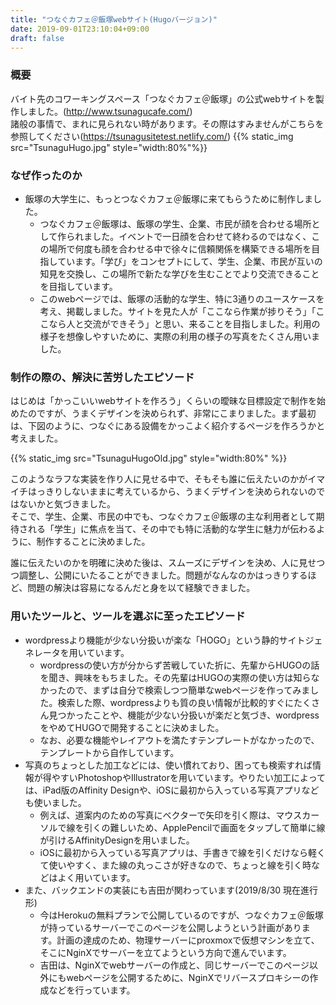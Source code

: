 ```yaml
---
title: "つなぐカフェ＠飯塚webサイト(Hugoバージョン)"
date: 2019-09-01T23:10:04+09:00
draft: false
---
```


### 概要
バイト先のコワーキングスペース「つなぐカフェ＠飯塚」の公式webサイトを製作しました。(http://www.tsunagucafe.com/)<br>
諸般の事情で、まれに見られない時があります。その際はすみませんがこちらを参照してください(https://tsunagusitetest.netlify.com/)
{{% static_img src="TsunaguHugo.jpg" style="width:80%"%}}

### なぜ作ったのか
- 飯塚の大学生に、もっとつなぐカフェ＠飯塚に来てもらうために制作しました。
    - つなぐカフェ＠飯塚は、飯塚の学生、企業、市民が顔を合わせる場所として作られました。イベントで一日顔を合わせて終わるのではなく、この場所で何度も顔を合わせる中で徐々に信頼関係を構築できる場所を目指しています。「学び」をコンセプトにして、学生、企業、市民が互いの知見を交換し、この場所で新たな学びを生むことでより交流できることを目指しています。
    - このwebページでは、飯塚の活動的な学生、特に3通りのユースケースを考え、掲載しました。サイトを見た人が「ここなら作業が捗りそう」「ここなら人と交流ができそう」と思い、来ることを目指しました。利用の様子を想像しやすいために、実際の利用の様子の写真をたくさん用いました。

### 制作の際の、解決に苦労したエピソード
はじめは「かっこいいwebサイトを作ろう」くらいの曖昧な目標設定で制作を始めたのですが、うまくデザインを決められず、非常にこまりました。まず最初は、下図のように、つなぐにある設備をかっこよく紹介するページを作ろうかと考えました。

{{% static_img src="TsunaguHugoOld.jpg" style="width:80%" %}}

このようなラフな実装を作り人に見せる中で、そもそも誰に伝えたいのかがイマイチはっきりしないままに考えているから、うまくデザインを決められないのではないかと気づきました。<br>
そこで、学生、企業、市民の中でも、つなぐカフェ＠飯塚の主な利用者として期待される「学生」に焦点を当て、その中でも特に活動的な学生に魅力が伝わるように、制作することに決めました。

誰に伝えたいのかを明確に決めた後は、スムーズにデザインを決め、人に見せつつ調整し、公開にいたることができました。問題がなんなのかはっきりするほど、問題の解決は容易になるんだと身を以て経験できました。

### 用いたツールと、ツールを選ぶに至ったエピソード
- wordpressより機能が少ない分扱いが楽な「HOGO」という静的サイトジェネレータを用いています。    
    - wordpressの使い方が分からず苦戦していた折に、先輩からHUGOの話を聞き、興味をもちました。その先輩はHUGOの実際の使い方は知らなかったので、まずは自分で検索しつつ簡単なwebページを作ってみました。検索した際、wordpressよりも質の良い情報が比較的すぐにたくさん見つかったことや、機能が少ない分扱いが楽だと気づき、wordpressをやめてHUGOで開発することに決めました。
    - なお、必要な機能やレイアウトを満たすテンプレートがなかったので、テンプレートから自作しています。
- 写真のちょっとした加工などには、使い慣れており、困っても検索すれば情報が得やすいPhotoshopやIllustratorを用いています。やりたい加工によっては、iPad版のAffinity Designや、iOSに最初から入っている写真アプリなども使いました。
    - 例えば、道案内のための写真にベクターで矢印を引く際は、マウスカーソルで線を引くの難しいため、ApplePencilで画面をタップして簡単に線が引けるAffinityDesignを用いました。
    - iOSに最初から入っている写真アプリは、手書きで線を引くだけなら軽くて使いやすく、また線の丸っこさが好きなので、ちょっと線を引く時などはよく用いています。
- また、バックエンドの実装にも吉田が関わっています(2019/8/30 現在進行形)
    - 今はHerokuの無料プランで公開しているのですが、つなぐカフェ＠飯塚が持っているサーバーでこのページを公開しようという計画があります。計画の達成のため、物理サーバーにproxmoxで仮想マシンを立て、そこにNginXでサーバーを立てようという方向で進んでいます。
    - 吉田は、NginXでwebサーバーの作成と、同じサーバーでこのページ以外にもwebページを公開するために、NginXでリバースプロキシーの作成などを行っています。